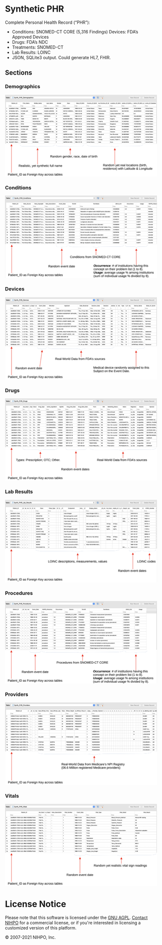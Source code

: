 # Synthetic PHR


Complete Personal Health Record (“PHR”):
* Conditions: SNOMED-CT CORE (5,316 Findings) Devices: FDA’s Approved Devices
* Drugs: FDA’s NDC
* Treatments: SNOMED-CT
* Lab Results: LOINC
* JSON, SQLite3 output. Could generate HL7, FHIR.


## Sections


### Demographics
![Demographics](SynthPHR_Demographics.png)


### Conditions
![Conditions](SynthPHR_Conditions.png)


### Devices
![Devices](SynthPHR_Devices.png)


### Drugs
![Drugs](SynthPHR_Drugs.png)


### Lab Results
![Lab Results](SynthPHR_LabResults.png)


### Procedures
![Procedures](SynthPHR_Procedures.png)


### Providers
![Providers](SynthPHR_Providers.png)


### Vitals
![Vitals](SynthPHR_Vitals.png)



# License Notice
Please note that this software is licensed under the [GNU AGPL](https://www.gnu.org/licenses/why-affero-gpl.html).
[Contact NIHPO](Jose.Lacal@NIHPO.com) for a commercial license, or if you're interested in licensing a customized version of this platform.

:copyright: 2007-2021 NIHPO, Inc.